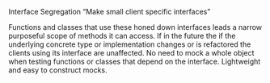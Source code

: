 Interface Segregation
“Make small client specific interfaces”

Functions and classes that use these honed down interfaces leads a narrow purposeful scope of methods it can access.
If in the future the if the underlying concrete type or implementation changes or is refactored the clients using its interface are unaffected.
No need to mock a whole object when testing functions or classes that depend on the interface.
Lightweight and easy to construct mocks.
